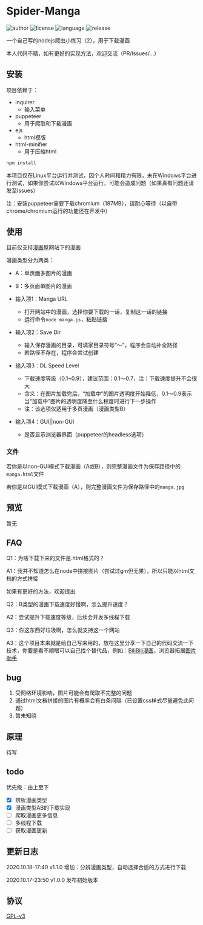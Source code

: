 # Spider-Manga
![author](https://img.shields.io/static/v1?label=AUTHOR&message=Zorin&color=9cf&style=for-the-badge)
![license](https://img.shields.io/github/license/pikasama/spider-manga?style=for-the-badge)
![language](https://img.shields.io/github/languages/top/pikasama/spider-manga?style=for-the-badge)
![release](https://img.shields.io/github/v/release/pikasama/spider-manga?include_prereleases&style=for-the-badge)

一个自己写的nodejs爬虫小练习（2），用于下载漫画

本人代码不精，如有更好的实现方法，欢迎交流（PR/Issues/...）

## 安装
项目依赖于：
 - inquirer
   - 输入菜单
 - puppeteer
   - 用于爬取和下载漫画
 - ejs
   - html模版
 - html-minifier
   - 用于压缩html
   
```bash
npm install
```

本项目仅在Linux平台运行并测试，因个人时间和精力有限，未在Windows平台进行测试，如果你尝试以Windows平台运行，可能会造成问题（如果真有问题还请发至Issues）

注：安装puppeteer需要下载chromium（187MB），请耐心等待（以自带chrome/chromium运行的功能还在开发中）

## 使用
目前仅支持[漫画屋](https://www.dm5.com)网站下的漫画

漫画类型分为两类：
 - A：单页面多图片的漫画
 - B：多页面单图片的漫画

 - 输入项1：Manga URL
   - 打开网站中的漫画，选择你要下载的一话，复制这一话的链接
   - 运行命令`node manga.js`，粘贴链接
 - 输入项2：Save Dir
   - 输入保存漫画的目录，可填家目录符号“～”，程序会自动补全路径
   - 若路径不存在，程序会尝试创建
 - 输入项3：DL Speed Level
   - 下载速度等级（0.1~0.9），建议范围：0.1～0.7，注：下载速度提升不会很大
   - 含义：在图片加载完后，“加载中”的图片透明度开始降低，0.1～0.9表示当“加载中”图片的透明度降至什么程度时进行下一步操作
   - 注：该选项仅适用于多页漫画（漫画类型B）
 - 输入项4：GUI||non-GUI
   - 是否显示浏览器界面（puppeteer的headless选项）

### 文件
若你是以non-GUI模式下载漫画（A或B），则完整漫画文件为保存路径中的`manga.html`文件

若你是以GUI模式下载漫画（A），则完整漫画文件为保存路径中的`manga.jpg`

## 预览
暂无

## FAQ
Q1：为啥下载下来的文件是.html格式的？

A1：我并不知道怎么在node中拼接图片（尝试过gm但无果），所以只能以html文档的方式拼接

如果有更好的方法，欢迎提出

Q2：B类型的漫画下载速度好慢啊，怎么提升速度？

A2：尝试提升下载速度等级，后续会开发多线程下载

Q3：你这东西好垃圾啊，怎么就支持这一个网站

A3：这个项目本来就是给自己写来用的，放在这里分享一下自己的代码交流一下技术，你要是看不顺眼可以自己找个替代品，例如：[BiliBili漫画](https://manga.bilibili.com)，浏览器拓展[图片助手](http://www.pullywood.com/ImageAssistant/)

## bug
 1. 受网络环境影响，图片可能会有爬取不完整的问题
 2. 通过html文档拼接的图片有概率会有白条间隔（已设置css样式尽量避免此问题）
 3. 暂未知晓
 
## 原理
待写

## todo
优先级：由上至下

- [x] 辨析漫画类型
- [x] 漫画类型AB的下载实现
- [ ] 爬取漫画更多信息
- [ ] 多线程下载
- [ ] 获取漫画更新

## 更新日志
2020.10.18-17:40 v1.1.0 增加：分辨漫画类型，自动选择合适的方式进行下载

2020.10.17-23:50 v1.0.0 发布初始版本

## 协议
[GPL-v3](http://www.gnu.org/licenses/gpl-3.0.en.html)
